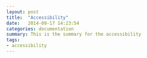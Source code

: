 ```yaml
---
layout: post
title:  "Accessibility"
date:   2014-09-17 14:23:54
categories: documentation
summary: This is the summary for the accessibility
tags: 
- accessibility
---
```

